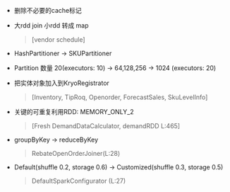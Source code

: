 - 删除不必要的cache标记
- 大rdd join 小rdd 转成  map  
  
   > [vendor schedule]
- HashPartitioner -> SKUPartitioner
- Partition 数量 20(executors: 10) -> 64,128,256 -> 1024 (executors: 20)
- 把实体对象加入到KryoRegistrator                                   
   
   > [Inventory, TipRoq, Openorder, ForecastSales, SkuLevelInfo]
- 关键的可重复利用RDD: MEMORY_ONLY_2 
   
   >  [Fresh DemandDataCalculator, demandRDD L:465]
- groupByKey -> reduceByKey
   
   > RebateOpenOrderJoiner(L:28)
- Default(shuffle 0.2, storage 0.6) -> Customized(shuffle 0.3, storage 0.5)
   
   > DefaultSparkConfigurator (L:27)
